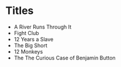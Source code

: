 # Titles
- A River Runs Through It
- Fight Club
- 12 Years a Slave
- The Big Short
- 12 Monkeys
- The The Curious Case of Benjamin Button
